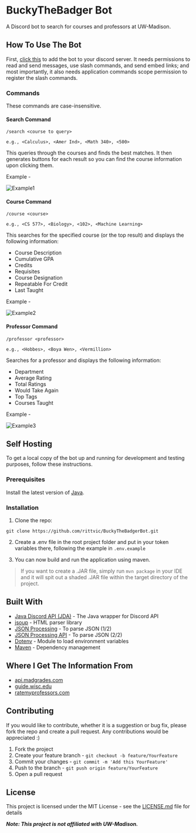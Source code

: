 # BuckyTheBadger Bot

A Discord bot to search for courses and professors at UW-Madison.

## How To Use The Bot

First, [click this](https://discord.com/api/oauth2/authorize?client_id=990494786123333682&permissions=139586751552&scope=bot%20applications.commands) to add the bot to your discord server.
It needs permissions to read and send messages, use slash commands, and send embed links; and most importantly, it also needs application commands scope permission to register the slash commands.

### Commands

These commands are case-insensitive.

#### Search Command

`/search <course to query>` 

`e.g., <Calculus>, <Amer Ind>, <Math 340>, <500>`

This queries through the courses and finds the best matches.  It then generates buttons for each result so you can find the course information upon clicking them.

Example -

![Example1](https://cdn.discordapp.com/attachments/1007141650281279568/1034285519481344060/unknown.png)


#### Course Command

`/course <course>`

`e.g., <CS 577>, <Biology>, <102>, <Machine Learning>`

This searches for the specified course (or the top result) and displays the following information:
- Course Description
- Cumulative GPA
- Credits
- Requisites
- Course Designation
- Repeatable For Credit
- Last Taught

Example -

![Example2](https://cdn.discordapp.com/attachments/1007141650281279568/1007153043583803422/unknown.png)

#### Professor Command

`/professor <professor>` 

`e.g., <Hobbes>, <Boya Wen>, <Vermillion>`

Searches for a professor and displays the following information:
- Department
- Average Rating
- Total Ratings
- Would Take Again
- Top Tags
- Courses Taught

Example -

![Example3](https://cdn.discordapp.com/attachments/1007141650281279568/1007153325298438236/unknown.png)

## Self Hosting

To get a local copy of the bot up and running for development and testing purposes, follow these instructions.

### Prerequisites

Install the latest version of [Java](https://www.oracle.com/java/technologies/downloads/).

### Installation

1. Clone the repo:

```
git clone https://github.com/rittvic/BuckyTheBadgerBot.git
```

2. Create a .env file in the root project folder and put in your token variables there, following the example in `.env.example`

3. You can now build and run the application using maven.

> If you want to create a .JAR file, simply run `mvn package` in your IDE and it will spit out a shaded .JAR file within the target directory of the project.

## Built With

* [Java Discord API (JDA)](https://github.com/DV8FromTheWorld/JDA) - The Java wrapper for Discord API
* [jsoup](https://github.com/jhy/jsoup/) - HTML parser library
* [JSON Processing](https://mvnrepository.com/artifact/org.glassfish/javax.json) - To parse JSON (1/2)
* [JSON Processing API](https://mvnrepository.com/artifact/javax.json/javax.json-api) - To parse JSON (2/2)
* [Dotenv](https://github.com/cdimascio/dotenv-java) - Module to load environment variables
* [Maven](https://maven.apache.org/) - Dependency management

## Where I Get The Information From
* [api.madgrades.com](https://api.madgrades.com/)
* [guide.wisc.edu](https://guide.wisc.edu)
* [ratemyprofessors.com](https://www.ratemyprofessors.com)

## Contributing

If you would like to contribute, whether it is a suggestion or bug fix, please fork the repo and create a pull request. Any contributions would be appreciated :)
1. Fork the project
2. Create your feature branch - `git checkout -b feature/YourFeature`
3. Commit your changes - `git commit -m 'Add this YourFeature'`
4. Push to the branch - `git push origin feature/YourFeature`
5. Open a pull request

## License

This project is licensed under the MIT License - see the [LICENSE.md](LICENSE) file for  details

<b><i> Note: This project is not affiliated with UW-Madison. </b><i>
